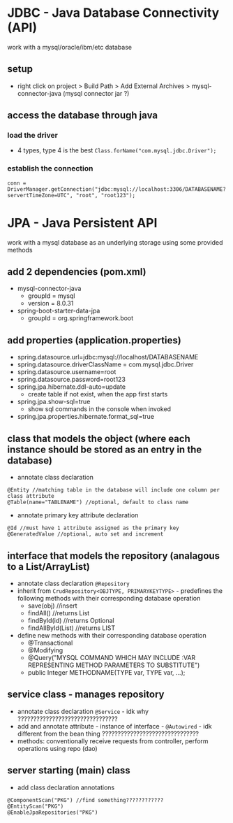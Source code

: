 # JDBC - Java Database Connectivity (API)
work with a mysql/oracle/ibm/etc database
## setup
 * right click on project > Build Path > Add External Archives > mysql-connector-java (mysql connector jar ?)
 ## access the database through java
 ### load the driver
 * 4 types, type 4 is the best
`Class.forName("com.mysql.jdbc.Driver");`
### establish the connection
```
conn = DriverManager.getConnection("jdbc:mysql://localhost:3306/DATABASENAME?servertTimeZone=UTC", "root", "root123");
```


# JPA - Java Persistent API
work with a mysql database as an underlying storage using some provided methods
## add 2 dependencies (pom.xml)
* mysql-connector-java
  * groupId = mysql
  * version = 8.0.31
* spring-boot-starter-data-jpa
  * groupId = org.springframework.boot
## add properties (application.properties)
* spring.datasource.url=jdbc:mysql://localhost/DATABASENAME
* spring.datasource.driverClassName = com.mysql.jdbc.Driver
* spring.datasource.username=root
* spring.datasource.password=root123
* spring.jpa.hibernate.ddl-auto=update
  * create table if not exist, when the app first starts
* spring.jpa.show-sql=true
  * show sql commands in the console when invoked
* spring.jpa.properties.hibernate.format_sql=true
## class that models the object (where each instance should be stored as an entry in the database)
* annotate class declaration
```
@Entity //matching table in the database will include one column per class attribute
@Table(name="TABLENAME") //optional, default to class name
```
* annotate primary key attribute declaration
```
@Id //must have 1 attribute assigned as the primary key
@GeneratedValue //optional, auto set and increment
```
## interface that models the repository (analagous to a List/ArrayList)
* annotate class declaration `@Repository`
* inherit from `CrudRepository<OBJTYPE, PRIMARYKEYTYPE>` - predefines the following methods with their corresponding database operation
  * save(obj) //insert
  * findAll() //returns List<OBJTYPE>
  * findById(id) //returns Optional<OBJTYPE>
  * findAllById(List<PRIMARYKEYTYPE>) //returns LIST<OBJTYPE>
* define new methods with their corresponding database operation
  * @Transactional
  * @Modifying
  * @Query("MYSQL COMMAND WHICH MAY INCLUDE :VAR REPRESENTING METHOD PARAMETERS TO SUBSTITUTE")
  * public Integer METHODNAME(TYPE var, TYPE var, ...);
## service class - manages repository
* annotate class declaration `@Service` - idk why ????????????????????????????????
* add and annotate attribute - instance of interface - `@Autowired` - idk different from the bean thing ???????????????????????????????
* methods: conventionally receive requests from controller, perform operations using repo (dao)
## server starting (main) class
* add class declaration annotations
```
@ComponentScan("PKG") //find something????????????
@EntityScan("PKG")
@EnableJpaRepositories("PKG")
```
